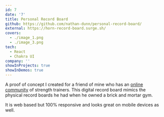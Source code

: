 ```yaml
---
id: 7
date: '7'
title: Personal Record Board
github: https://github.com/nathan-dunn/personal-record-board/
external: https://horn-record-board.surge.sh/
covers:
  - ./image_1.png
  - ./image_3.png
tech:
  - React
  - Chakra UI
company: ''
showInProjects: true
showInDemos: true
---
```


A proof of concept I created for a friend of mine who has an [online community](https://www.hornstrength.com/) of strength trainers. This digital record board mimics the physical record boards he had when he owned a brick and mortar gym.

It is web based but 100% responsive and looks great on mobile devices as well.
